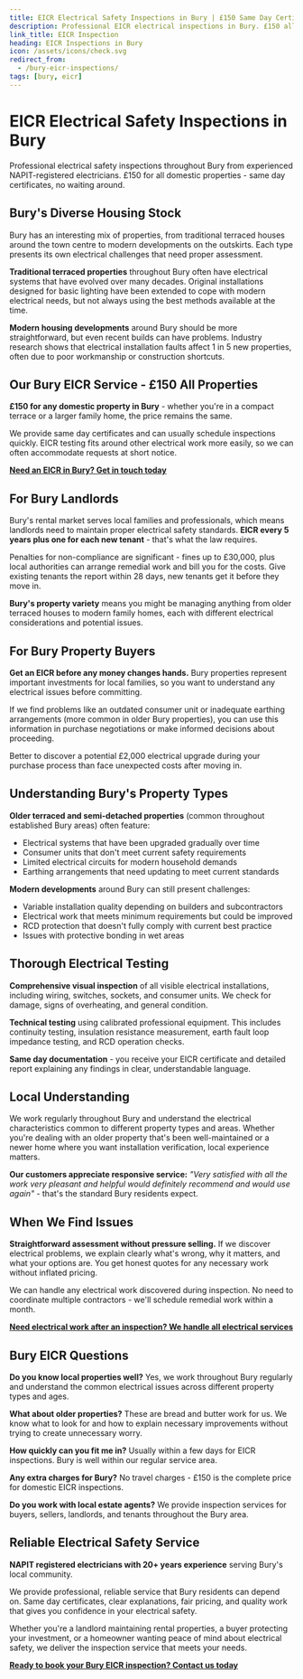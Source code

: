 ```yaml
---
title: EICR Electrical Safety Inspections in Bury | £150 Same Day Certificate
description: Professional EICR electrical inspections in Bury. £150 all domestic properties, same day certificates. NAPIT registered, 20+ years experience. Local electricians.
link_title: EICR Inspection
heading: EICR Inspections in Bury
icon: /assets/icons/check.svg
redirect_from:
  - /bury-eicr-inspections/
tags: [bury, eicr]
---
```


# EICR Electrical Safety Inspections in Bury

Professional electrical safety inspections throughout Bury from experienced NAPIT-registered electricians. £150 for all domestic properties - same day certificates, no waiting around.

## Bury's Diverse Housing Stock

Bury has an interesting mix of properties, from traditional terraced houses around the town centre to modern developments on the outskirts. Each type presents its own electrical challenges that need proper assessment.

**Traditional terraced properties** throughout Bury often have electrical systems that have evolved over many decades. Original installations designed for basic lighting have been extended to cope with modern electrical needs, but not always using the best methods available at the time.

**Modern housing developments** around Bury should be more straightforward, but even recent builds can have problems. Industry research shows that electrical installation faults affect 1 in 5 new properties, often due to poor workmanship or construction shortcuts.

## Our Bury EICR Service - £150 All Properties

**£150 for any domestic property in Bury** - whether you're in a compact terrace or a larger family home, the price remains the same.

We provide same day certificates and can usually schedule inspections quickly. EICR testing fits around other electrical work more easily, so we can often accommodate requests at short notice.

**[Need an EICR in Bury? Get in touch today](/contact/)**

## For Bury Landlords

Bury's rental market serves local families and professionals, which means landlords need to maintain proper electrical safety standards. **EICR every 5 years plus one for each new tenant** - that's what the law requires.

Penalties for non-compliance are significant - fines up to £30,000, plus local authorities can arrange remedial work and bill you for the costs. Give existing tenants the report within 28 days, new tenants get it before they move in.

**Bury's property variety** means you might be managing anything from older terraced houses to modern family homes, each with different electrical considerations and potential issues.

## For Bury Property Buyers

**Get an EICR before any money changes hands.** Bury properties represent important investments for local families, so you want to understand any electrical issues before committing.

If we find problems like an outdated consumer unit or inadequate earthing arrangements (more common in older Bury properties), you can use this information in purchase negotiations or make informed decisions about proceeding.

Better to discover a potential £2,000 electrical upgrade during your purchase process than face unexpected costs after moving in.

## Understanding Bury's Property Types

**Older terraced and semi-detached properties** (common throughout established Bury areas) often feature:

- Electrical systems that have been upgraded gradually over time
- Consumer units that don't meet current safety requirements
- Limited electrical circuits for modern household demands
- Earthing arrangements that need updating to meet current standards

**Modern developments** around Bury can still present challenges:

- Variable installation quality depending on builders and subcontractors
- Electrical work that meets minimum requirements but could be improved
- RCD protection that doesn't fully comply with current best practice
- Issues with protective bonding in wet areas

## Thorough Electrical Testing

**Comprehensive visual inspection** of all visible electrical installations, including wiring, switches, sockets, and consumer units. We check for damage, signs of overheating, and general condition.

**Technical testing** using calibrated professional equipment. This includes continuity testing, insulation resistance measurement, earth fault loop impedance testing, and RCD operation checks.

**Same day documentation** - you receive your EICR certificate and detailed report explaining any findings in clear, understandable language.

## Local Understanding

We work regularly throughout Bury and understand the electrical characteristics common to different property types and areas. Whether you're dealing with an older property that's been well-maintained or a newer home where you want installation verification, local experience matters.

**Our customers appreciate responsive service:** _"Very satisfied with all the work very pleasant and helpful would definitely recommend and would use again"_ - that's the standard Bury residents expect.

## When We Find Issues

**Straightforward assessment without pressure selling.** If we discover electrical problems, we explain clearly what's wrong, why it matters, and what your options are. You get honest quotes for any necessary work without inflated pricing.

We can handle any electrical work discovered during inspection. No need to coordinate multiple contractors - we'll schedule remedial work within a month.

**[Need electrical work after an inspection? We handle all electrical services](/services/)**

## Bury EICR Questions

**Do you know local properties well?** Yes, we work throughout Bury regularly and understand the common electrical issues across different property types and ages.

**What about older properties?** These are bread and butter work for us. We know what to look for and how to explain necessary improvements without trying to create unnecessary worry.

**How quickly can you fit me in?** Usually within a few days for EICR inspections. Bury is well within our regular service area.

**Any extra charges for Bury?** No travel charges - £150 is the complete price for domestic EICR inspections.

**Do you work with local estate agents?** We provide inspection services for buyers, sellers, landlords, and tenants throughout the Bury area.

## Reliable Electrical Safety Service

**NAPIT registered electricians with 20+ years experience** serving Bury's local community.

We provide professional, reliable service that Bury residents can depend on. Same day certificates, clear explanations, fair pricing, and quality work that gives you confidence in your electrical safety.

Whether you're a landlord maintaining rental properties, a buyer protecting your investment, or a homeowner wanting peace of mind about electrical safety, we deliver the inspection service that meets your needs.

**[Ready to book your Bury EICR inspection? Contact us today](/contact/)**
